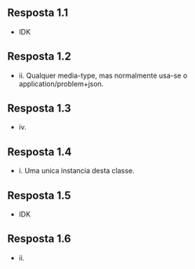 
## Resposta 1.1
- IDK

## Resposta 1.2
- ii. Qualquer media-type, mas normalmente usa-se o application/problem+json.

## Resposta 1.3
- iv.

## Resposta 1.4
- i. Uma unica instancia desta classe.

## Resposta 1.5
- IDK

## Resposta 1.6
- ii.

